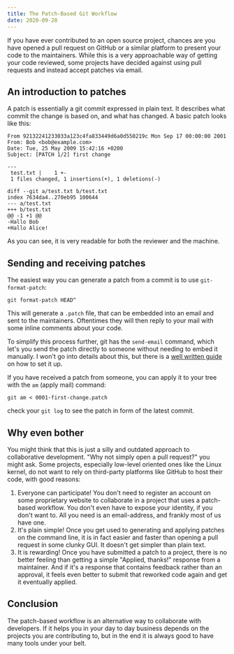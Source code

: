 ```yaml
---
title: The Patch-Based Git Workflow
date: 2020-09-28
---
```


If you have ever contributed to an open source project, chances are you have opened a pull request on GitHub or a similar platform to present your code to the maintainers. While this is a very approachable way of getting your code reviewed, some projects have decided against using pull requests and instead accept patches via email.

## An introduction to patches

A patch is essentially a git commit expressed in plain text. It describes what commit the change is based on, and what has changed. A basic patch looks like this:

```
From 92132241233033a123c4fa833449d6a0d550219c Mon Sep 17 00:00:00 2001
From: Bob <bob@example.com>
Date: Tue, 25 May 2009 15:42:16 +0200
Subject: [PATCH 1/2] first change

---
 test.txt |    1 +-
 1 files changed, 1 insertions(+), 1 deletions(-)

diff --git a/test.txt b/test.txt
index 7634da4..270eb95 100644
--- a/test.txt
+++ b/test.txt
@@ -1 +1 @@
-Hallo Bob
+Hallo Alice!
```

As you can see, it is very readable for both the reviewer and the machine.

## Sending and receiving patches

The easiest way you can generate a patch from a commit is to use `git-format-patch`:

```
git format-patch HEAD^
```

This will generate a `.patch` file, that can be embedded into an email and sent to the maintainers. Oftentimes they will then reply to your mail with some inline comments about your code.

To simplify this process further, git has the `send-email` command, which let's you send the patch directly to someone without needing to embed it manually. I won't go into details about this, but there is a [well written guide](https://git-send-email.io/) on how to set it up.

If you have received a patch from someone, you can apply it to your tree with the `am` (apply mail) command:

```
git am < 0001-first-change.patch
```

check your `git log` to see the patch in form of the latest commit.

## Why even bother

You might think that this is just a silly and outdated approach to collaborative development. "Why not simply open a pull request?" you might ask. Some projects, especially low-level oriented ones like the Linux kernel, do not want to rely on third-party platforms like GitHub to host their code, with good reasons:

1. Everyone can participate! You don't need to register an account on some proprietary website to collaborate in a project that uses a patch-based workflow. You don't even have to expose your identity, if you don't want to. All you need is an email-address, and frankly most of us have one.
2. It's plain simple! Once you get used to generating and applying patches on the command line, it is in fact easier and faster than opening a pull request in some clunky GUI. It doesn't get simpler than plain text.
3. It is rewarding! Once you have submitted a patch to a project, there is no better feeling than getting a simple "Applied, thanks!" response from a maintainer. And if it's a response that contains feedback rather than an approval, it feels even better to submit that reworked code again and get it eventually applied.

## Conclusion

The patch-based workflow is an alternative way to collaborate with developers. If it helps you in your day to day business depends on the projects you are contributing to, but in the end it is always good to have many tools under your belt.
